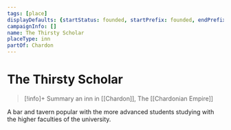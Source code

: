 ```yaml
---
tags: [place]
displayDefaults: {startStatus: founded, startPrefix: founded, endPrefix: destroyed, endStatus: destroyed, definitiveArticle: }
campaignInfo: []
name: The Thirsty Scholar
placeType: inn
partOf: Chardon
---
```

# The Thirsty Scholar
>[!info]+ Summary
> an inn in [[Chardon]], The [[Chardonian Empire]]

A bar and tavern popular with the more advanced students studying with the higher faculties of the university. 

